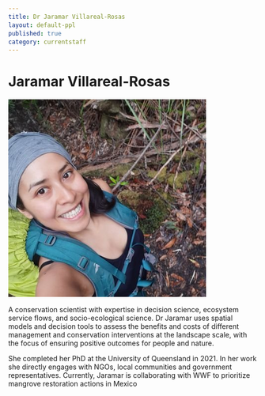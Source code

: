 ```yaml
---
title: Dr Jaramar Villareal-Rosas
layout: default-ppl
published: true
category: currentstaff
---
```


# Jaramar Villareal-Rosas
![](/images/people/jaramar.jpg)

A conservation scientist with expertise in decision science, ecosystem service flows, and socio-ecological science. Dr Jaramar uses spatial models and decision tools to assess the benefits and costs of different management and conservation interventions at the landscape scale, with the focus of ensuring positive outcomes for people and nature.

She completed her PhD at the University of Queensland in 2021. In her work she directly engages with NGOs, local communities and government representatives. Currently, Jaramar is collaborating with WWF to prioritize mangrove restoration actions in Mexico

